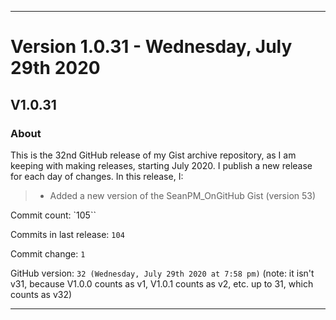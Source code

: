 
***

# Version 1.0.31 - Wednesday, July 29th 2020

## V1.0.31

### About

This is the 32nd GitHub release of my Gist archive repository, as I am keeping with making releases, starting July 2020. I publish a new release for each day of changes. In this release, I:

> * Added a new version of the SeanPM_OnGitHub Gist (version 53)

Commit count: `105``

Commits in last release: `104`

Commit change: `1`

GitHub version: `32 (Wednesday, July 29th 2020 at 7:58 pm)` (note: it isn't v31, because V1.0.0 counts as v1, V1.0.1 counts as v2, etc. up to 31, which counts as v32)

***
